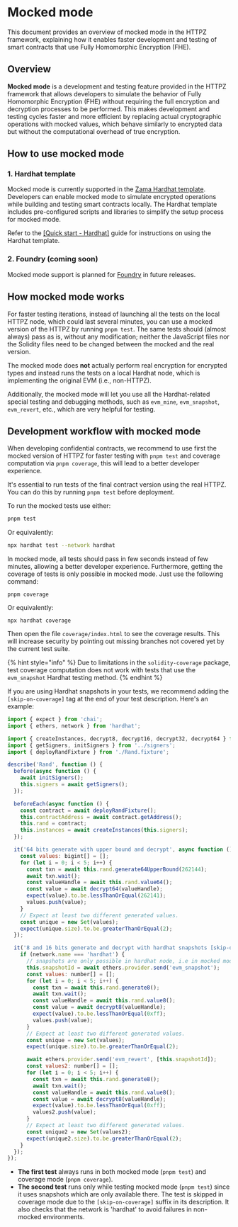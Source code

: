# Mocked mode

This document provides an overview of mocked mode in the HTTPZ framework, explaining how it enables faster development and testing of smart contracts that use Fully Homomorphic Encryption (FHE).

## Overview

**Mocked mode** is a development and testing feature provided in the HTTPZ framework that allows developers to simulate the behavior of Fully Homomorphic Encryption (FHE) without requiring the full encryption and decryption processes to be performed. This makes development and testing cycles faster and more efficient by replacing actual cryptographic operations with mocked values, which behave similarly to encrypted data but without the computational overhead of true encryption.

## How to use mocked mode

### 1. **Hardhat template**

Mocked mode is currently supported in the [Zama Hardhat template](https://github.com/zama-ai/fhevm-hardhat-template). Developers can enable mocked mode to simulate encrypted operations while building and testing smart contracts locally. The Hardhat template includes pre-configured scripts and libraries to simplify the setup process for mocked mode.

Refer to the [[Quick start - Hardhat]](../getting-started/overview-1/hardhat/README.md) guide for instructions on using the Hardhat template.

### 2. **Foundry (coming soon)**

Mocked mode support is planned for [Foundry](./write_contract/foundry.md) in future releases.

## How mocked mode works

For faster testing iterations, instead of launching all the tests on the local HTTPZ node, which could last several minutes, you can use a mocked version of the HTTPZ by running `pnpm test`. The same tests should (almost always) pass as is, without any modification; neither the JavaScript files nor the Solidity files need to be changed between the mocked and the real version.

The mocked mode does **not** actually perform real encryption for encrypted types and instead runs the tests on a local Hardhat node, which is implementing the original EVM (i.e., non-HTTPZ).

Additionally, the mocked mode will let you use all the Hardhat-related special testing and debugging methods, such as `evm_mine`, `evm_snapshot`, `evm_revert`, etc., which are very helpful for testing.

## Development workflow with mocked mode

When developing confidential contracts, we recommend to use first the mocked version of HTTPZ for faster testing with `pnpm test` and coverage computation via `pnpm coverage`, this will lead to a better developer experience.

It's essential to run tests of the final contract version using the real HTTPZ. You can do this by running `pnpm test` before deployment.

To run the mocked tests use either:

```sh
pnpm test
```

Or equivalently:

```sh
npx hardhat test --network hardhat
```

In mocked mode, all tests should pass in few seconds instead of few minutes, allowing a better developer experience.
Furthermore, getting the coverage of tests is only possible in mocked mode. Just use the following command:

```
pnpm coverage
```

Or equivalently:

```
npx hardhat coverage
```

Then open the file `coverage/index.html` to see the coverage results. This will increase security by pointing out missing branches not covered yet by the current test suite.

{% hint style="info" %}
Due to limitations in the `solidity-coverage` package, test coverage computation does not work with tests that use the `evm_snapshot` Hardhat testing method.
{% endhint %}

If you are using Hardhat snapshots in your tests, we recommend adding the `[skip-on-coverage]` tag at the end of your test description. Here's an example:

```js
import { expect } from 'chai';
import { ethers, network } from 'hardhat';

import { createInstances, decrypt8, decrypt16, decrypt32, decrypt64 } from '../instance';
import { getSigners, initSigners } from '../signers';
import { deployRandFixture } from './Rand.fixture';

describe('Rand', function () {
  before(async function () {
    await initSigners();
    this.signers = await getSigners();
  });

  beforeEach(async function () {
    const contract = await deployRandFixture();
    this.contractAddress = await contract.getAddress();
    this.rand = contract;
    this.instances = await createInstances(this.signers);
  });

  it('64 bits generate with upper bound and decrypt', async function () {
    const values: bigint[] = [];
    for (let i = 0; i < 5; i++) {
      const txn = await this.rand.generate64UpperBound(262144);
      await txn.wait();
      const valueHandle = await this.rand.value64();
      const value = await decrypt64(valueHandle);
      expect(value).to.be.lessThanOrEqual(262141);
      values.push(value);
    }
    // Expect at least two different generated values.
    const unique = new Set(values);
    expect(unique.size).to.be.greaterThanOrEqual(2);
  });

  it('8 and 16 bits generate and decrypt with hardhat snapshots [skip-on-coverage]', async function () {
    if (network.name === 'hardhat') {
      // snapshots are only possible in hardhat node, i.e in mocked mode
      this.snapshotId = await ethers.provider.send('evm_snapshot');
      const values: number[] = [];
      for (let i = 0; i < 5; i++) {
        const txn = await this.rand.generate8();
        await txn.wait();
        const valueHandle = await this.rand.value8();
        const value = await decrypt8(valueHandle);
        expect(value).to.be.lessThanOrEqual(0xff);
        values.push(value);
      }
      // Expect at least two different generated values.
      const unique = new Set(values);
      expect(unique.size).to.be.greaterThanOrEqual(2);

      await ethers.provider.send('evm_revert', [this.snapshotId]);
      const values2: number[] = [];
      for (let i = 0; i < 5; i++) {
        const txn = await this.rand.generate8();
        await txn.wait();
        const valueHandle = await this.rand.value8();
        const value = await decrypt8(valueHandle);
        expect(value).to.be.lessThanOrEqual(0xff);
        values2.push(value);
      }
      // Expect at least two different generated values.
      const unique2 = new Set(values2);
      expect(unique2.size).to.be.greaterThanOrEqual(2);
    }
  });
});
```

- **The first test** always runs in both mocked mode (`pnpm test`) and coverage mode (`pnpm coverage`).
- **The second test** runs only while testing mocked mode (`pnpm test`) since it uses snapshots which are only available there. The test is skipped in coverage mode due to the `[skip-on-coverage]` suffix in its description. It also checks that the network is 'hardhat' to avoid failures in non-mocked environments.
